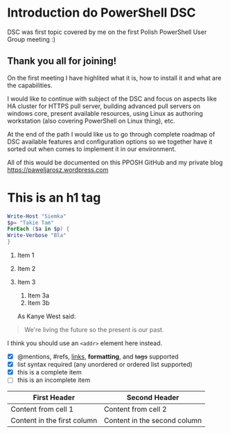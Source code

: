 # Introduction do PowerShell DSC

DSC was first topic covered by me on the first Polish PowerShell User Group meeting :) 

## Thank you all for joining!

On the first meeting I have highlited what it is, how to install it and what are the capabilities.

I would like to continue with subject of the DSC and focus on aspects like HA cluster for HTTPS pull server, building advanced pull servers on windows core, present available resources, using Linux as authoring workstation (also covering  PowerShell on Linux thing), etc.

At the end of the path I would like us to go through complete roadmap of DSC available features and configuration options so we together have it sorted out when comes to implement it in our environment.

All of this would be documented on this PPOSH GitHub and my private blog https://paweljarosz.wordpress.com


# This is an h1 tag
```powershell
Write-Host "Siemka"
$p= "Takie Tam"
ForEach ($a in $p) {
Write-Verbose "Bla"
}
```

1. Item 1
1. Item 2
1. Item 3
   1. Item 3a
   1. Item 3b
   
   As Kanye West said:

> We're living the future so
> the present is our past.

I think you should use an
`<addr>` element here instead.

- [x] @mentions, #refs, [links](), **formatting**, and <del>tags</del> supported
- [x] list syntax required (any unordered or ordered list supported)
- [x] this is a complete item
- [ ] this is an incomplete item

First Header | Second Header
------------ | -------------
Content from cell 1 | Content from cell 2
Content in the first column | Content in the second column
